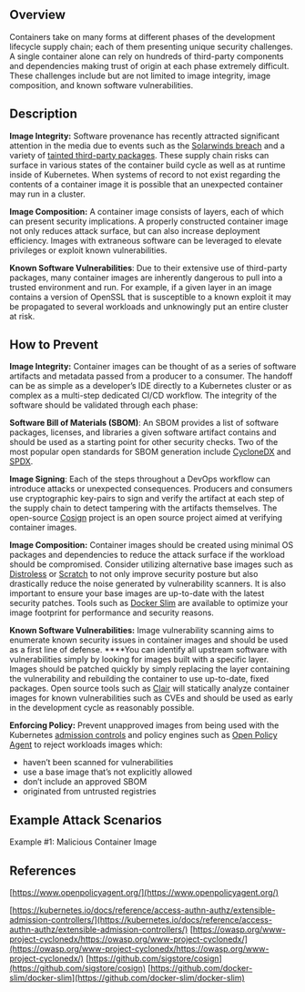 ## Overview
Containers take on many forms at different phases of the development lifecycle supply chain; each of them presenting unique security challenges. A single container alone can rely on hundreds of third-party components and dependencies making trust of origin at each phase extremely difficult. These challenges include but are not limited to image integrity, image composition, and known software vulnerabilities. 

## Description
**Image Integrity:** Software provenance has recently attracted significant attention in the media due to events such as the [Solarwinds breach](https://www.businessinsider.com/solarwinds-hack-explained-government-agencies-cyber-security-2020-12) and a variety of [tainted third-party packages](https://therecord.media/malware-found-in-npm-package-with-millions-of-weekly-downloads/). These supply chain risks can surface in various states of the container build cycle as well as at runtime inside of Kubernetes. When systems of record to not exist regarding the contents of a container image it is possible that an unexpected container may run in a cluster. 

**Image Composition:** A container image consists of layers, each of which can present security implications. A properly constructed container image not only reduces attack surface, but can also increase deployment efficiency. Images with extraneous software can be leveraged to elevate privileges or exploit known vulnerabilities. 

**Known Software Vulnerabilities**: Due to their extensive use of third-party packages, many container images are inherently dangerous to pull into a trusted environment and run. For example, if a given layer in an image contains a version of OpenSSL that is susceptible to a known exploit it may be propagated to several workloads and unknowingly put an entire cluster at risk.
## How to Prevent
**Image Integrity:** Container images can be thought of as a series of software artifacts and metadata passed from a producer to a consumer. The handoff can be as simple as a developer’s IDE directly to a Kubernetes cluster or as complex as a multi-step dedicated CI/CD workflow. The integrity of the software should be validated through each phase:

**Software Bill of Materials (SBOM)**: An SBOM provides a list of software packages, licenses, and libraries a given software artifact contains and should be used as a starting point for other security checks. Two of the most popular open standards for SBOM generation include [CycloneDX](https://cyclonedx.org/) and [SPDX](https://spdx.dev/). 

**Image Signing**: Each of the steps throughout a DevOps workflow can introduce attacks or unexpected consequences. Producers and consumers use cryptographic key-pairs to sign and verify the artifact at each step of the supply chain to detect tampering with the artifacts themselves. The open-source [Cosign](https://github.com/sigstore/cosign) project is an open source project aimed at verifying container images. 

**Image Composition:** Container images should be created using minimal OS packages and dependencies to reduce the attack surface if the workload should be compromised. Consider utilizing alternative base images such as [Distroless](https://github.com/GoogleContainerTools/distroless) or [Scratch](https://hub.docker.com/_/scratch) to not only improve security posture but also drastically reduce the noise generated by vulnerability scanners. It is also important to ensure your base images are up-to-date with the latest security patches. Tools such as [Docker Slim](https://github.com/docker-slim/docker-slim) are available to optimize your image footprint for performance and security reasons. 

**Known Software Vulnerabilities:** Image vulnerability scanning aims to enumerate known security issues in container images and should be used as a first line of defense. ****You can identify all upstream software with vulnerabilities simply by looking for images built with a specific layer. Images should be patched quickly by simply replacing the layer containing the vulnerability and rebuilding the container to use up-to-date, fixed packages. Open source tools such as [Clair](https://github.com/coreos/clair) will statically analyze container images for known vulnerabilities such as CVEs and should be used as early in the development cycle as reasonably possible. 

**Enforcing Policy:** Prevent unapproved images from being used with the Kubernetes [admission controls](https://kubernetes.io/docs/reference/access-authn-authz/extensible-admission-controllers/) and policy engines such as [Open Policy Agent](https://www.openpolicyagent.org/) to reject workloads images which:

- haven’t been scanned for vulnerabilities
- use a base image that’s not explicitly allowed
- don’t include an approved SBOM
- originated from untrusted registries
## Example Attack Scenarios
Example #1: Malicious Container Image
## References
[https://www.openpolicyagent.org/](https://www.openpolicyagent.org/)

[https://kubernetes.io/docs/reference/access-authn-authz/extensible-admission-controllers/](https://kubernetes.io/docs/reference/access-authn-authz/extensible-admission-controllers/)
[https://owasp.org/www-project-cyclonedx/https://owasp.org/www-project-cyclonedx/](https://owasp.org/www-project-cyclonedx/https://owasp.org/www-project-cyclonedx/)
[https://github.com/sigstore/cosign](https://github.com/sigstore/cosign)
[https://github.com/docker-slim/docker-slim](https://github.com/docker-slim/docker-slim)
